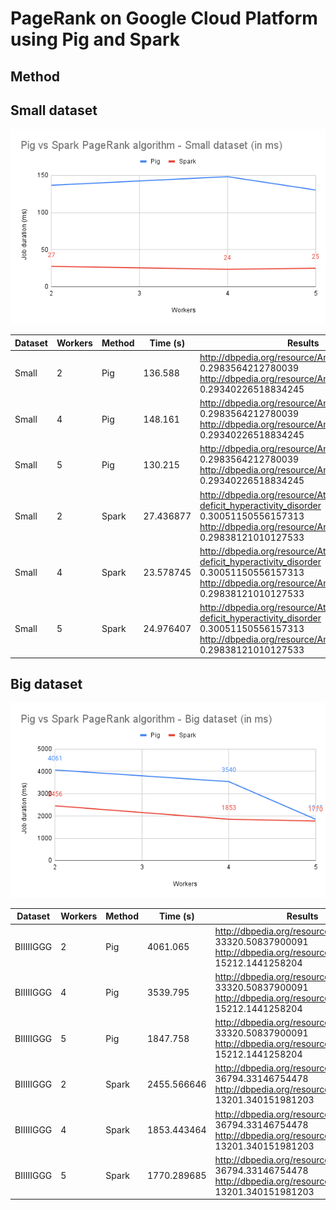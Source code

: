 # PageRank on Google Cloud Platform using Pig and Spark

## Method

## Small dataset
![Pig vs Spark PageRank algorithm - Small dataset (in ms)](./images/vs-small.png)

|Dataset|Workers|Method|Time (s) |Results                                                                                                                                                                                                                                                                                                                                                          |
|-------|-------|------|---------|-----------------------------------------------------------------------------------------------------------------------------------------------------------------------------------------------------------------------------------------------------------------------------------------------------------------------------------------------------------------|
|Small  |2      |Pig   |136.588  |<http://dbpedia.org/resource/Anatolia>	0.2983564212780039 <http://dbpedia.org/resource/Anglican_Communion>	0.29340226518834245 |
|Small  |4      |Pig   |148.161  |<http://dbpedia.org/resource/Anatolia>	0.2983564212780039 <http://dbpedia.org/resource/Anglican_Communion>	0.29340226518834245 |
|Small  |5      |Pig   |130.215  |<http://dbpedia.org/resource/Anatolia>	0.2983564212780039 <http://dbpedia.org/resource/Anglican_Communion>	0.29340226518834245 |
|Small  |2      |Spark |27.436877|<http://dbpedia.org/resource/Attention-deficit_hyperactivity_disorder> 0.30051150556157313 <http://dbpedia.org/resource/Anatolia> 0.29838121010127533 |
|Small  |4      |Spark |23.578745|<http://dbpedia.org/resource/Attention-deficit_hyperactivity_disorder> 0.30051150556157313 <http://dbpedia.org/resource/Anatolia> 0.29838121010127533 |
|Small  |5      |Spark |24.976407|<http://dbpedia.org/resource/Attention-deficit_hyperactivity_disorder> 0.30051150556157313 <http://dbpedia.org/resource/Anatolia> 0.29838121010127533 |


## Big dataset
![Pig vs Spark PageRank algorithm - Big dataset (in ms)](./images/vs-big.png)

|Dataset|Workers|Method|Time (s) |Results                                                                                                                                                                                                                                                                                                                                                          |
|-------|-------|------|---------|-----------------------------------------------------------------------------------------------------------------------------------------------------------------------------------------------------------------------------------------------------------------------------------------------------------------------------------------------------------------|
|BIIIIIGGG|2  |Pig  |4061.065 |<http://dbpedia.org/resource/Living_people>	33320.50837900091 <http://dbpedia.org/resource/United_States>	15212.1441258204 |
|BIIIIIGGG|4  |Pig  |3539.795 |<http://dbpedia.org/resource/Living_people>	33320.50837900091 <http://dbpedia.org/resource/United_States>	15212.1441258204 |
|BIIIIIGGG|5  |Pig  |1847.758 |<http://dbpedia.org/resource/Living_people>	33320.50837900091 <http://dbpedia.org/resource/United_States>	15212.1441258204 |
|BIIIIIGGG|2  |Spark|2455.566646|<http://dbpedia.org/resource/Living_people> 36794.33146754478 <http://dbpedia.org/resource/United_States> 13201.340151981203 |
|BIIIIIGGG|4  |Spark|1853.443464|<http://dbpedia.org/resource/Living_people> 36794.33146754478 <http://dbpedia.org/resource/United_States> 13201.340151981203 |
|BIIIIIGGG|5  |Spark|1770.289685|<http://dbpedia.org/resource/Living_people> 36794.33146754478 <http://dbpedia.org/resource/United_States> 13201.340151981203 |